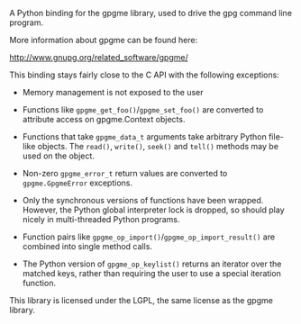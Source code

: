 A Python binding for the gpgme library, used to drive the gpg command
line program.

More information about gpgme can be found here:

http://www.gnupg.org/related_software/gpgme/

This binding stays fairly close to the C API with the following
exceptions:

 * Memory management is not exposed to the user

 * Functions like `gpgme_get_foo()`/`gpgme_set_foo()` are converted to
   attribute access on gpgme.Context objects.

 * Functions that take `gpgme_data_t` arguments take arbitrary Python
   file-like objects.  The `read()`, `write()`, `seek()` and `tell()`
   methods may be used on the object.

 * Non-zero `gpgme_error_t` return values are converted to
   `gpgme.GpgmeError` exceptions.

 * Only the synchronous versions of functions have been wrapped.
   However, the Python global interpreter lock is dropped, so should
   play nicely in multi-threaded Python programs.

 * Function pairs like `gpgme_op_import()`/`gpgme_op_import_result()`
   are combined into single method calls.

 * The Python version of `gpgme_op_keylist()` returns an iterator over
   the matched keys, rather than requiring the user to use a special
   iteration function.

This library is licensed under the LGPL, the same license as the gpgme
library.
